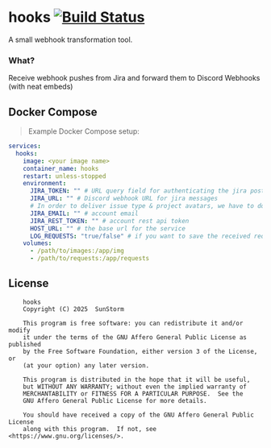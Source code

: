 # hooks [![Build Status](https://github.com/based-zrt/hooks/actions/workflows/build.yml/badge.svg)](https://github.com/based-zrt/hooks/actions/workflows/build.yml)

A small webhook transformation tool.

### What?

Receive webhook pushes from Jira and forward them to Discord Webhooks (with neat embeds)

## Docker Compose

> Example Docker Compose setup:

```yml
services:
  hooks:
    image: <your image name>
    container_name: hooks
    restart: unless-stopped
    environment:
      JIRA_TOKEN: "" # URL query field for authenticating the jira post request
      JIRA_URL: "" # Discord webhook URL for jira messages
      # In order to deliver issue type & project avatars, we have to download and redirect the images using an authorized
      JIRA_EMAIL: "" # account email
      JIRA_REST_TOKEN: "" # account rest api token
      HOST_URL: "" # the base url for the service
      LOG_REQUESTS: "true/false" # if you want to save the received requests set it to true
    volumes:
      - /path/to/images:/app/img
      - /path/to/requests:/app/requests
```

## License

```
    hooks
    Copyright (C) 2025  SunStorm

    This program is free software: you can redistribute it and/or modify
    it under the terms of the GNU Affero General Public License as published
    by the Free Software Foundation, either version 3 of the License, or
    (at your option) any later version.

    This program is distributed in the hope that it will be useful,
    but WITHOUT ANY WARRANTY; without even the implied warranty of
    MERCHANTABILITY or FITNESS FOR A PARTICULAR PURPOSE.  See the
    GNU Affero General Public License for more details.

    You should have received a copy of the GNU Affero General Public License
    along with this program.  If not, see <https://www.gnu.org/licenses/>.
```
